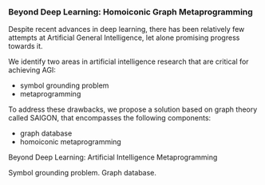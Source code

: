 ### Beyond Deep Learning: Homoiconic Graph Metaprogramming



Despite recent advances in deep learning, there has been relatively few attempts at Artificial General Intelligence, let alone promising progress towards it. 

We identify two areas in artificial intelligence research that are critical for achieving AGI:

- symbol grounding problem
- metaprogramming

To address these drawbacks, we propose a solution based on graph theory called SAIGON, that encompasses the following components:

- graph database
- homoiconic metaprogramming

Beyond Deep Learning: Artificial Intelligence Metaprogramming

Symbol grounding problem. Graph database. 
